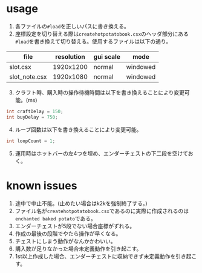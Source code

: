 # usage

1. 各ファイルの`#load`を正しいパスに書き換える。
2. 座標設定を切り替える際は`createhotpotatobook.csx`のヘッダ部分にある`#load`を書き換えて切り替える。使用するファイルは以下の通り。

|file|resolution|gui scale|mode|
|---|---|---|---|
|slot.csx|1920x1200|normal|windowed|
|slot_note.csx|1920x1080|normal|windowed|

3. クラフト時、購入時の操作待機時間は以下を書き換えることにより変更可能。(ms)
```cs
int craftDelay = 150;
int buyDelay = 750;
```
4. ループ回数は以下を書き換えることにより変更可能。
```cs
int loopCount = 1;
```
5. 運用時はホットバーの左4つを埋め、エンダーチェストの下二段を空けておく。

# known issues

1. 途中で中止不能。(止めたい場合はk2kを強制終了する。)
2. ファイル名が`createhotpotatobook.csx`であるのに実際に作成されるのは`enchanted baked potato`である。
3. エンダーチェストが5段でない場合座標がずれる。
4. 作成の最後の段階でやたら操作が早くなる。
5. チェストにしまう動作がなんかかわいい。
6. 購入数が足りなかった場合未定義動作を引き起こす。
7. 1st以上作成した場合、エンダーチェストに収納できず未定義動作を引き起こす。